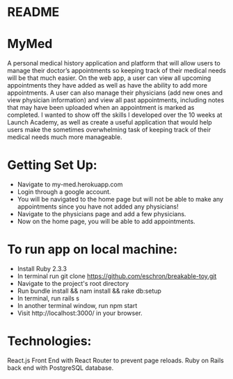 # README

# MyMed

A personal medical history application and platform that will allow users to manage their doctor’s appointments so keeping track of their medical needs will be that much easier. On the web app, a user can view all upcoming appointments they have added as well as have the ability to add more appointments. A user can also manage their physicians (add new ones and view physician information) and view all past appointments, including notes that may have been uploaded when an appointment is marked as completed. I wanted to show off the skills I developed over the 10 weeks at Launch Academy, as well as create a useful application that would help users make the sometimes overwhelming task of keeping track of their medical needs much more manageable.

# Getting Set Up:

* Navigate to my-med.herokuapp.com
* Login through a google account.
* You will be navigated to the home page but will not be able to make any appointments since you have not added any physicians!
* Navigate to the physicians page and add a few physicians. 
* Now on the home page, you will be able to add appointments.

# To run app on local machine:

* Install Ruby 2.3.3
* In terminal run git clone https://github.com/eschron/breakable-toy.git
* Navigate to the project's root directory
* Run bundle install && nam install && rake db:setup
* In terminal, run rails s
* In another terminal window, run npm start
* Visit http://localhost:3000/ in your browser.

# Technologies:

React.js Front End with React Router to prevent page reloads.
Ruby on Rails back end with PostgreSQL database.
